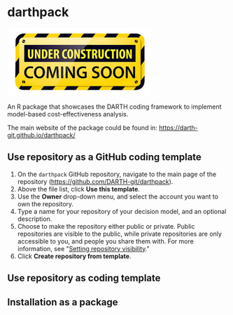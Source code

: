 # darthpack

![**UNDER CONSTRUCTION!!!**](dev/under_const.jpeg)


An R package that showcases the DARTH coding framework to implement model-based cost-effectiveness analysis.

The main website of the package could be found in: https://darth-git.github.io/darthpack/

## Use repository as a GitHub coding template
1. On the `darthpack` GitHub repository, navigate to the main page of the repository (https://github.com/DARTH-git/darthpack).
2. Above the file list, click **Use this template**.
3. Use the **Owner** drop-down menu, and select the account you want to own the repository.
4. Type a name for your repository of your decision model, and an optional description.
5. Choose to make the repository either public or private. Public repositories are visible to the public, while private repositories are only accessible to you, and people you share them with. For more information, see "[Setting repository visibility](https://help.github.com/en/articles/setting-repository-visibility)."
5. Click **Create repository from template**.

## Use repository as coding template

## Installation as a package
